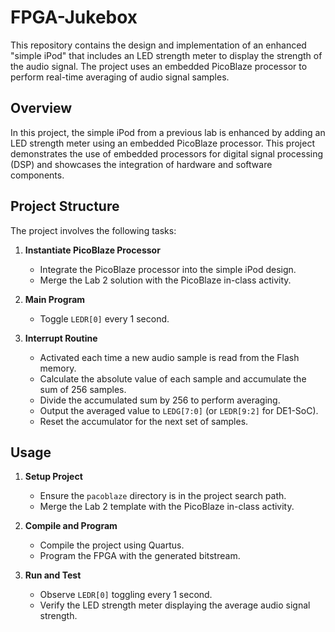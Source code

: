 # FPGA-Jukebox

This repository contains the design and implementation of an enhanced "simple iPod" that includes an LED strength meter to display the strength of the audio signal. The project uses an embedded PicoBlaze processor to perform real-time averaging of audio signal samples.

## Overview

In this project, the simple iPod from a previous lab is enhanced by adding an LED strength meter using an embedded PicoBlaze processor. This project demonstrates the use of embedded processors for digital signal processing (DSP) and showcases the integration of hardware and software components.

## Project Structure

The project involves the following tasks:

1. **Instantiate PicoBlaze Processor**
   - Integrate the PicoBlaze processor into the simple iPod design.
   - Merge the Lab 2 solution with the PicoBlaze in-class activity.

2. **Main Program**
   - Toggle `LEDR[0]` every 1 second.

3. **Interrupt Routine**
   - Activated each time a new audio sample is read from the Flash memory.
   - Calculate the absolute value of each sample and accumulate the sum of 256 samples.
   - Divide the accumulated sum by 256 to perform averaging.
   - Output the averaged value to `LEDG[7:0]` (or `LEDR[9:2]` for DE1-SoC).
   - Reset the accumulator for the next set of samples.


## Usage

1. **Setup Project**
   - Ensure the `pacoblaze` directory is in the project search path.
   - Merge the Lab 2 template with the PicoBlaze in-class activity.

2. **Compile and Program**
   - Compile the project using Quartus.
   - Program the FPGA with the generated bitstream.

3. **Run and Test**
   - Observe `LEDR[0]` toggling every 1 second.
   - Verify the LED strength meter displaying the average audio signal strength.



